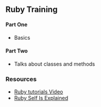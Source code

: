 ## Ruby Training

#### Part One

* Basics

#### Part Two

* Talks about classes and methods 

### Resources 

* [Ruby tutorials Video](https://www.youtube.com/@JesusCastello/videos)
* [Ruby Self Is Explained](https://www.rubyguides.com/2020/04/self-in-ruby/)
